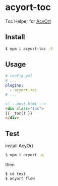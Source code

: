 # acyort-toc

Toc Helper for [AcyOrt](https://github.com/acyortjs/acyort)

## Install

```bash
$ npm i acyort-toc -S
```

## Usage

```yml
# config.yml
# ...
plugins:
  - acyort-toc
# ...
```

```html
<!-- post.html -->
<div class="toc">
{{ _toc() }}
</div>
```

## Test

install AcyOrt

```bash
$ npm i acyort -g
```

then

```bash
$ cd test
$ acyort flow
```
